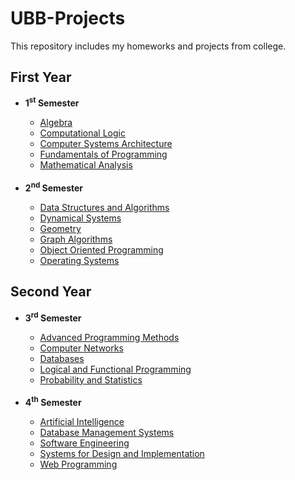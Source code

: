 <h1>UBB-Projects</h1>
This repository includes my homeworks and projects from college.

<h2>First Year</h2>
<ul><li><b>1<sup>st</sup> Semester</b></li>
<ul>
	<li><a href="https://github.com/hognogicristina/UBB-Projects/tree/main/First%20Year/Semester%201/Algebra">Algebra</a></li>
	<li><a href="https://github.com/hognogicristina/UBB-Projects/tree/main/First%20Year/Semester%201/Computational%20Logic">Computational Logic</a></li>
	<li><a href="https://github.com/hognogicristina/UBB-Projects/tree/main/First%20Year/Semester%201/Computer%20Systems%20Architecture">Computer Systems Architecture</a></li>
	<li><a href="https://github.com/hognogicristina/UBB-Projects/tree/main/First%20Year/Semester%201/Fundamentals%20of%20Programming">Fundamentals of Programming</a></li>
	<li><a href="https://github.com/hognogicristina/UBB-Projects/tree/main/First%20Year/Semester%201/Mathematical%20Analysis">Mathematical Analysis</a></li>

<br>
</ul><li><b>2<sup>nd</sup> Semester</b></li>
<ul>
	<li><a href="https://github.com/hognogicristina/UBB-Projects/tree/main/First%20Year/Semester%202/Data%20Structures%20and%20Algorithms">Data Structures and Algorithms</a></li>
	<li><a href="https://github.com/hognogicristina/UBB-Projects/tree/main/First%20Year/Semester%202/Dynamical%20Systems">Dynamical Systems</a></li>
	<li><a href="https://github.com/hognogicristina/UBB-Projects/tree/main/First%20Year/Semester%202/Geometry">Geometry</a></li>
	<li><a href="https://github.com/hognogicristina/UBB-Projects/tree/main/First%20Year/Semester%202/Graph%20Algorithms">Graph Algorithms</a></li>
	<li><a href="https://github.com/hognogicristina/UBB-Projects/tree/main/First%20Year/Semester%202/Object%20Oriented%20Programming">Object Oriented Programming</a></li>
	<li><a href="https://github.com/hognogicristina/UBB-Projects/tree/main/First%20Year/Semester%202/Operating%20Systems">Operating Systems</a></li>
</ul>
</ul>

<h2>Second Year</h2>
<ul><li><b>3<sup>rd</sup> Semester</b></li>
<ul>
	<li><a href="https://github.com/hognogicristina/UBB-Projects/tree/main/Second%20Year/Semester%203/Advanced%20Programming%20Methods">Advanced Programming Methods</a></li>
	<li><a href="https://github.com/hognogicristina/UBB-Projects/tree/main/Second%20Year/Semester%203/Computer%20Networks">Computer Networks</a></li>
	<li><a href="https://github.com/hognogicristina/UBB-Projects/tree/main/Second%20Year/Semester%203/Databases">Databases</a></li>
	<li><a href="https://github.com/hognogicristina/UBB-Projects/tree/main/Second%20Year/Semester%203/Logical%20and%20Functional%20Programming">Logical and Functional Programming</a></li>
	<li><a href="https://github.com/hognogicristina/UBB-Projects/tree/main/Second%20Year/Semester%203/Probabilities%20and%20Statistics">Probability and Statistics</a></li>
</ul>
	
<br>
<li><b>4<sup>th</sup> Semester</b></li>
<ul>
	<li><a href="https://github.com/hognogicristina/UBB-Projects/tree/main/Second%20Year/Semester%204/Artificial%20Intelligence">Artificial Intelligence</a></li>
	<li><a href="https://github.com/hognogicristina/UBB-Projects/tree/main/Second%20Year/Semester%204/Database%20Management%20Systems">Database Management Systems</a></li>
	<li><a href="https://github.com/hognogicristina/UBB-Projects/tree/main/Second%20Year/Semester%204/Software%20Engineering">Software Engineering</a></li>
	<li><a href="https://github.com/hognogicristina/UBB-Projects/tree/main/Second%20Year/Semester%204/Systems%20for%20Design%20and%20Implementation">Systems for Design and Implementation</a></li>
	<li><a href="https://github.com/hognogicristina/UBB-Projects/tree/main/Second%20Year/Semester%204/Web%20Programming">Web Programming</a></li>
</ul>
